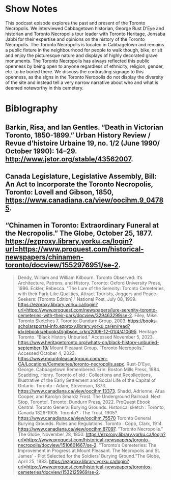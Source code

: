 # Show Notes
This podcast episode explores the past and present of the Toronto Necropolis. We interviewed Cabbagetown historian, George Rust D’Eye and historian and Toronto Necropolis tour leader with Toronto Heritage, Jonsaba Jabbi for their expertise and opinions on the history of the Toronto Necropolis. 
The Toronto Necropolis is located in Cabbagetown and remains a public fixture in the neighbourhood for people to walk though, bike, or sit and enjoy the picturesque nature and displays of highly decorated grave monuments. The Toronto Necropolis has always reflected this public openness by being open to anyone regardless of ethnicity, religion, gender, etc. to be buried there. We discuss the contrasting signage to this openness, as the signs in the Toronto Neropolis do not display the diversity of the site and instead tell a very narrow narrative about who and what is deemed noteworthy in this cemetery. 
# Biblography
## Barkin, Risa, and Ian Gentles. “Death in Victorian Toronto, 1850-1899.” Urban History Review / Revue d’histoire Urbaine 19, no. 1/2 (June 1990/ October 1990): 14–29. http://www.jstor.org/stable/43562007.
## Canada Legislature, Legislative Assembly, Bill: An Act to Incorporate the Toronto Necropolis, Toronto: Lovell and Gibson, 1850, https://www.canadiana.ca/view/oocihm.9_04785. 
## “Chinamen in Toronto: Extraordinary Funeral at the Necropolis.” The Globe, October 25, 1877. https://ezproxy.library.yorku.ca/login?url=https://www.proquest.com/historical-newspapers/chinamen-toronto/docview/1552976951/se-2.
> Dendy, William and William Kilbourn. Toronto Observed: It’s Architecture, Patrons, and History. Toronto: Oxford University Press, 1986.
Eckler, Rebecca. "The Lure of the Serenity: Toronto Cemeteries, with their Park-Like Qualities, Attract Tourists, Joggers and Peace-Seekers: [Toronto Edition]." National Post, July 08, 1999. https://ezproxy.library.yorku.ca/login?url=https://www.proquest.com/newspapers/lure-serenity-toronto-cemeteries-with-their-park/docview/329463299/se-2. 
Filey, Mike. Toronto Sketches 7. Toronto: Dundurn Group, 2003. https://books-scholarsportal-info.ezproxy.library.yorku.ca/en/read?id=/ebooks/ebooks0/gibson_crkn/2009-12-01/4/410695. 
Heritage Toronto. “Black History Unburied.” Accessed November 5, 2023.  https://www.heritagetoronto.org/whats-on/black-history-unburied-september-19/
Mount Pleasant Group. “Toronto Necropolis.” Accessed October 4, 2023. https://www.mountpleasantgroup.com/en-CA/Locations/Cemeteries/toronto-necropolis.aspx.
Rust-D’Eye, George. Cabbagetown Remembered. Erin: Boston Mills Press, 1984.
Scadding, Henry. Toronto of old : Collections and Recollections, Illustrative of the Early Settlement and Social Life of the Capital of Ontario. Toronto : Adam, Stevenson, 1873. https://www.canadiana.ca/view/oocihm.13373. 
Shadd, Adrienne, Afua Cooper, and Karolyn Smardz Frost. The Underground Railroad: Next Stop, Toronto!. Toronto: Dundurn Press, 2022. ProQuest Ebook Central.
Toronto General Burying Grounds. Historical sketch : Toronto, Canada 1826-1905. Toronto? : The Trust, 1905?. https://www.canadiana.ca/view/oocihm.75570
Toronto General Burying Grounds. Rules and Regulations. Toronto : Copp, Clark, 1914. https://www.canadiana.ca/view/oocihm.87097.
 "Toronto Necropolis." The Globe, November 28, 1850. https://ezproxy.library.yorku.ca/login?url=https://www.proquest.com/historical-newspapers/toronto-necropolis/docview/1510601667/se-2.
"Toronto’s Cemeteries: The Improvement in Progress at Mount Pleasant. The Necropolis and St. James’ - Plot Selected for the Soldiers’ Burying Ground.”The Globe, April 25, 1883. https://ezproxy.library.yorku.ca/login?url=https://www.proquest.com/historical-newspapers/torontos-cemeteries/docview/1532125969/se-2.
